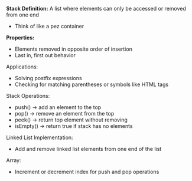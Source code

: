 **Stack Definition:** A list where elements can only be accessed or removed from one end
- Think of like a pez container

**Properties:** 
- Elements removed in opposite order of insertion
- Last in, first out behavior

Applications:
- Solving postfix expressions
- Checking for matching parentheses or symbols like HTML tags

Stack Operations:
- push() → add an element to the top
- pop() → remove an element from the top
- peek() → return top element without removing
- isEmpty() → return true if stack has no elements

Linked List Implementation:
- Add and remove linked list elements from one end of the list

Array: 
- Increment or decrement index for push and pop operations